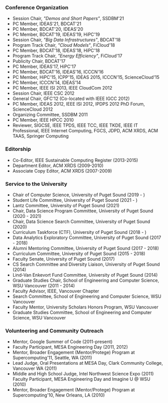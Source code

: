 ### Conference Organization

- Session Chair, _"Demos and Short Papers"_, SSDBM'21
- PC Member, IDEAS'21, BDCAT'21
- PC Member, BDCAT'20, IDEAS'20
- PC Member, BDCAT'19, IDEAS'19, HiPC'19
- Session Chair, _"Big Data Infrastructures"_, BDCAT'18
- Program Track Chair, _"Cloud Models"_, FiCloud'18
- PC Member, BDCAT'18, IDEAS'18, HiPC'18
- Program Track Chair, _"Energy Efficiency"_, FiCloud'17
- Publicity Chair, BDCAT'17
- PC Member, IDEAS'17, HiPC'17
- PC Member, BDCAT'16, IDEAS'16, ICCCN'16
- PC Member, HiPC'15, ICPP'15, IDEAS 2015, ICCCN'15, ScienceCloud'15
- PC Member, ICCCN'14, IDEAS'14
- PC Member, IEEE ISI 2013, IEEE CloudCom 2012
- Session Chair, IEEE CSC 2012
- General Chair, GFC'12 (Co-located with IEEE IGCC 2012)
- PC Member, IDEAS 2012, IEEE ISI 2012, IPDPS 2012 PhD Forum, ScienceCloud 2012
- Organizing Committee, SSDBM 2011
- PC Member, IEEE HPCC 2010
- Reviewer, SIGCSE, IEEE TPDS, IEEE TCC, IEEE TKDE, IEEE IT Professional, IEEE Internet Computing, FGCS, JDPD, ACM XRDS, ACM TAAS, Springer Computing

### Editorship

- Co-Editor, IEEE Sustainable Computing Register (2013-2015)
- Department Editor, ACM XRDS (2009-2010)
- Associate Copy Editor, ACM XRDS (2007-2009)

### Service to the University

- Chair of Computer Science, University of Puget Sound (2019 - )
- Student Life Committee, University of Puget Sound (2021 - )
- Lantz Committee, University of Puget Sound (2021)
- Chair, Data Science Program Committee, University of Puget Sound (2020 - 2021)
- Chair, Data Science Search Committee, University of Puget Sound (2020)
- Curriculum Taskforce (CTF), University of Puget Sound (2018 - )
- Data Analytics Exploratory Committee, University of Puget Sound (2017 - 2018)
- Alumni Mentoring Committee, University of Puget Sound (2017 - 2018)
- Curriculum Committee, University of Puget Sound (2015 - 2018)
- Faculty Senate, University of Puget Sound (2017)
- CS Search Committee and Diversity Liaison, University of Puget Sound (2014)
- Lind-Van Enkevort Fund Committee, University of Puget Sound (2014)
- Graduate Studies Chair, School of Engineering and Computer Science, WSU Vancouver (2011 - 2014)
- Faculty Advisor, IEEE, Vancouver Chapter
- Search Committee, School of Engineering and Computer Science, WSU Vancouver
- Faculty Mentor, University Scholars Honors Program, WSU Vancouver
- Graduate Studies Committee, School of Engineering and Computer Science, WSU Vancouver

### Volunteering and Community Outreach

- Mentor, Google Summer of Code (2011-present)
- Faculty Participant, MESA Engineering Day (2011, 2012)
- Mentor, Broader Engagement (Mentor/Protege) Program at Supercomputing'11, Seattle, WA (2011)
- Lead Judge, Oral Presentations at MESA Day, Clark Community College, Vancouver WA (2011)
- Middle and High School Judge, Intel Northwest Science Expo (2011)
  Faculty Participant, MESA Engineering Day and Imagine U @ WSU (2010)
- Mentor, Broader Engagement (Mentor/Protege) Program at Supercomputing'10, New Orleans, LA (2010)
